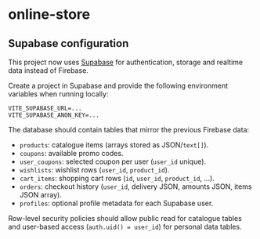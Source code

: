 # online-store

## Supabase configuration

This project now uses [Supabase](https://supabase.com/) for authentication, storage and realtime data instead of Firebase.

Create a project in Supabase and provide the following environment variables when running locally:

```
VITE_SUPABASE_URL=...
VITE_SUPABASE_ANON_KEY=...
```

The database should contain tables that mirror the previous Firebase data:

- `products`: catalogue items (arrays stored as JSON/`text[]`).
- `coupons`: available promo codes.
- `user_coupons`: selected coupon per user (`user_id` unique).
- `wishlists`: wishlist rows (`user_id`, `product_id`).
- `cart_items`: shopping cart rows (`id`, `user_id`, `product_id`, ...).
- `orders`: checkout history (`user_id`, delivery JSON, amounts JSON, items JSON array).
- `profiles`: optional profile metadata for each Supabase user.

Row-level security policies should allow public read for catalogue tables and user-based access (`auth.uid() = user_id`) for personal data tables.
